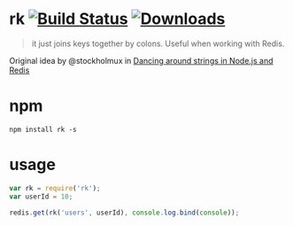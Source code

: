 # rk [![Build Status](https://drone.io/github.com/FGRibreau/rk/status.png)](https://drone.io/github.com/FGRibreau/rk/latest) [![Downloads](http://img.shields.io/npm/dm/rk.svg)](https://www.npmjs.com/package/rk)

> it just joins keys together by colons. Useful when working with Redis.

Original idea by @stockholmux in [Dancing around strings in Node.js and Redis](https://medium.com/@stockholmux/dancing-around-strings-in-node-js-and-redis-2a8f91ebe0bf)


# npm

```shell
npm install rk -s
```

# usage

```javascript
var rk = require('rk');
var userId = 10;

redis.get(rk('users', userId), console.log.bind(console));
```
